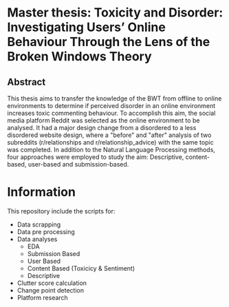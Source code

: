 # Master thesis: Toxicity and Disorder: Investigating Users’ Online Behaviour Through the Lens of the Broken Windows Theory

## Abstract

This thesis aims to transfer the knowledge of the BWT from offline to online environments to determine if perceived disorder in an online environment increases toxic commenting behaviour. To accomplish this aim, the social media platform Reddit was selected as the online environment to be analysed. It had a major design change from a disordered to a less disordered website design, where a "before" and "after" analysis of two subreddits (r/relationships and r/relationship\_advice) with the same topic was completed. In addition to the Natural Language Processing methods, four approaches were employed to study the aim: Descriptive, content-based, user-based and submission-based.

# Information

This repository include the scripts for:

- Data scrapping
- Data pre processing
- Data analyses
  - EDA
  - Submission Based
  - User Based
  - Content Based (Toxicicy & Sentiment)
  - Descriptive
- Clutter score calculation
- Change point detection
- Platform research
